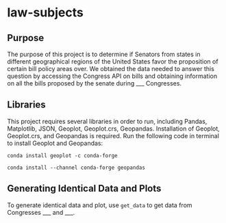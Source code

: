 # law-subjects
## Purpose ##
The purpose of this project is to determine if Senators from states in different geographical regions of the United States favor the proposition of certain bill policy areas over. We obtained the data needed to answer this question by accessing the Congress API on bills and obtaining information on all the bills proposed by the senate during ___ Congresses. 

## Libraries ##
This project requires several libraries in order to run, including Pandas, Matplotlib, JSON, Geoplot, Geoplot.crs, Geopandas. Installation of Geoplot, Geoplot.crs, and Geopandas is required. Run the following code in terminal to install Geoplot and Geopandas:

`conda install geoplot -c conda-forge`

`conda install --channel conda-forge geopandas`

## Generating Identical Data and Plots ##
To generate identical data and plot, use `get_data` to get data from Congresses ___ and ___. 
